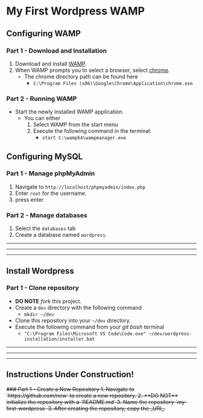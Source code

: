 # My First Wordpress WAMP


## Configuring WAMP

### Part 1 - Download and Installation
1. Download and install [WAMP](https://sourceforge.net/projects/wampserver/files/WampServer%203/WampServer%203.0.0/wampserver3.1.9_x64.exe/download?use_mirror=newcontinuum&r=https%3A%2F%2Fsourceforge.net%2Fprojects%2Fwampserver%2Ffiles%2Flatest%2Fdownload).
2. When WAMP prompts you to select a browser, select [chrome](https://www.google.com/chrome/thank-you.html?statcb=1&installdataindex=defaultbrowser#).
    * The chrome directory path can be found here
        * `C:\Program Files (x86)\Google\Chrome\Application\chrome.exe`


### Part 2 - Running WAMP
* Start the newly installed WAMP application.
    * You can either
        1. Select WAMP from the start menu
        2. Execute the following command in the terminal:
            * `start C:\wamp64\wampmanager.exe`

## Configuring MySQL

### Part 1 - Manage phpMyAdmin
1. Navigate to `http://localhost/phpmyadmin/index.php`
2. Enter `root` for the username.
3. press enter

### Part 2 - Manage databases
1. Select the `databases` tab
2. Create a database named `wordpress`.

<hr><hr><hr>

## Install Wordpress

### Part 1 - Clone repository
* **DO NOTE** _fork_ this project.
* Create a `dev` directory with the following command
	* `mkdir ~/dev` 
* Clone this repository into your `~/dev` directory.
* Execute the following command from your _git bash_ terminal 
	* `"C:\Program Files\Microsoft VS Code\Code.exe" ~/dev/wordpress-installation/installer.bat`



<hr><hr><hr>

## Instructions Under Construction!
<s>
### Part 1 - Create a New Repository
1. Navigate to `https://github.com/new` to create a new repository.
2. **DO NOT** initialize the repository with a `README.md`
3. Name the repository `my-first-wordpress`
3. After creating the repository, copy the _URI_.
</s>
